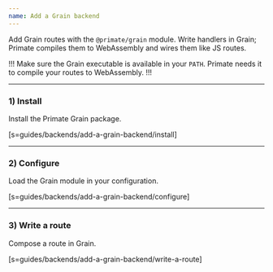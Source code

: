```yaml
---
name: Add a Grain backend
---
```


Add Grain routes with the `@primate/grain` module. Write handlers in Grain;
Primate compiles them to WebAssembly and wires them like JS routes.

!!!
Make sure the Grain executable is available in your `PATH`. Primate needs it to
compile your routes to WebAssembly.
!!!

---

### 1) Install

Install the Primate Grain package.

[s=guides/backends/add-a-grain-backend/install]

---

### 2) Configure

Load the Grain module in your configuration.

[s=guides/backends/add-a-grain-backend/configure]

---

### 3) Write a route

Compose a route in Grain.

[s=guides/backends/add-a-grain-backend/write-a-route]
